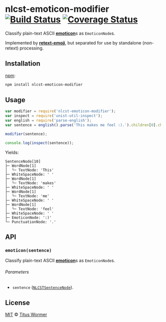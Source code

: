 # nlcst-emoticon-modifier [![Build Status][travis-badge]][travis] [![Coverage Status][codecov-badge]][codecov]

Classify plain-text ASCII [**emoticon**][emoticon]s
as `EmoticonNode`s.

Implemented by [**retext-emoji**][retext-emoji], but separated for use by
standalone (non-retext) processing.

## Installation

[npm][]:

```bash
npm install nlcst-emoticon-modifier
```

## Usage

```javascript
var modifier = require('nlcst-emoticon-modifier');
var inspect = require('unist-util-inspect');
var english = require('parse-english');
var sentence = english().parse('This makes me feel :).').children[0].children[0];

modifier(sentence);

console.log(inspect(sentence));
```

Yields:

```text
SentenceNode[10]
├─ WordNode[1]
│  └─ TextNode: 'This'
├─ WhiteSpaceNode: ' '
├─ WordNode[1]
│  └─ TextNode: 'makes'
├─ WhiteSpaceNode: ' '
├─ WordNode[1]
│  └─ TextNode: 'me'
├─ WhiteSpaceNode: ' '
├─ WordNode[1]
│  └─ TextNode: 'feel'
├─ WhiteSpaceNode: ' '
├─ EmoticonNode: ':)'
└─ PunctuationNode: '.'
```

## API

### `emoticon(sentence)`

Classify plain-text ASCII [**emoticon**][emoticon]s as `EmoticonNode`s.

###### Parameters

*   `sentence` ([`NLCSTSentenceNode`][sentence]).

## License

[MIT][license] © [Titus Wormer][author]

<!-- Definitions -->

[travis-badge]: https://img.shields.io/travis/wooorm/nlcst-emoticon-modifier.svg

[travis]: https://travis-ci.org/wooorm/nlcst-emoticon-modifier

[codecov-badge]: https://img.shields.io/codecov/c/github/wooorm/nlcst-emoticon-modifier.svg

[codecov]: https://codecov.io/github/wooorm/nlcst-emoticon-modifier

[npm]: https://docs.npmjs.com/cli/install

[license]: LICENSE

[author]: http://wooorm.com

[retext-emoji]: https://github.com/wooorm/retext-emoji

[sentence]: https://github.com/wooorm/nlcst#paragraphnode

[emoticon]: https://github.com/wooorm/emoticon
